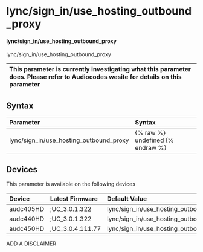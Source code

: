 ﻿---
description: lync/sign_in/use_hosting_outbound_proxy
search: false
---

# lync/sign_in/use_hosting_outbound_proxy

#### lync/sign_in/use_hosting_outbound_proxy

lync/sign_in/use_hosting_outbound_proxy


| This parameter is currently investigating what this parameter does. Please refer to Audiocodes wesite for details on this parameter | 
| :--- |

## Syntax
| Parameter | Syntax |
| :--- | :--- |
|lync/sign_in/use_hosting_outbound_proxy | {% raw %} undefined {% endraw %}|

## Devices
This parameter is available on the following devices

| Device | Latest Firmware | Default Value |
|:---|:---|:---|
| audc405HD | ;UC_3.0.1.322 | lync/sign_in/use_hosting_outbound_proxy=0 
| audc440HD | ;UC_3.0.1.322 | lync/sign_in/use_hosting_outbound_proxy=0 
| audc450HD | ;UC_3.0.4.111.77 | lync/sign_in/use_hosting_outbound_proxy=0 

ADD A DISCLAIMER
